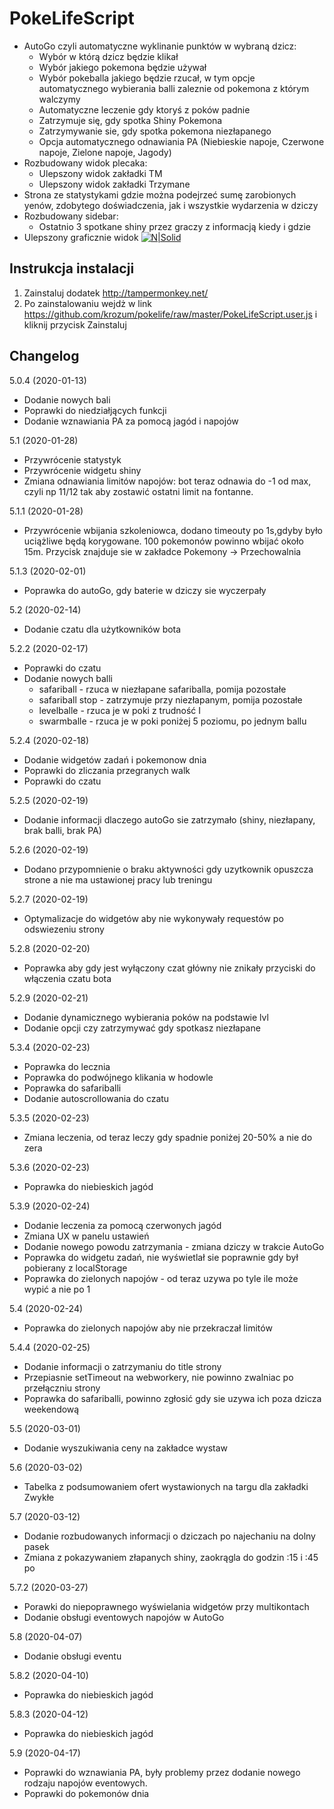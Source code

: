 # PokeLifeScript

* AutoGo czyli automatyczne wyklinanie punktów w wybraną dzicz:
  - Wybór w którą dzicz będzie klikał
  - Wybór jakiego pokemona będzie używał
  - Wybór pokeballa jakiego będzie rzucał, w tym opcje automatycznego wybierania balli zaleznie od pokemona z którym walczymy
  - Automatyczne leczenie gdy ktoryś z poków padnie
  - Zatrzymuje się, gdy spotka Shiny Pokemona
  - Zatrzymywanie sie, gdy spotka pokemona niezłapanego
  - Opcja automatycznego odnawiania PA (Niebieskie napoje, Czerwone napoje, Zielone napoje, Jagody)
* Rozbudowany widok plecaka:
  - Ulepszony widok zakładki TM
  - Ulepszony widok zakładki Trzymane
* Strona ze statystykami gdzie można podejrzeć sumę zarobionych yenów, zdobytego doświadczenia, jak i wszystkie wydarzenia w dziczy  
* Rozbudowany sidebar:
  - Ostatnio 3 spotkane shiny przez graczy z informacją kiedy i gdzie
* Ulepszony graficznie widok
[![N|Solid](https://i.imgur.com/LqM5fs7.png)](https://github.com/krozum/pokelife)

Instrukcja instalacji
---------

1. Zainstaluj dodatek http://tampermonkey.net/
2. Po zainstalowaniu wejdż w link https://github.com/krozum/pokelife/raw/master/PokeLifeScript.user.js i kliknij przycisk Zainstaluj


Changelog
---------
5.0.4 (2020-01-13)
* Dodanie nowych bali
* Poprawki do niedziałjących funkcji
* Dodanie wznawiania PA za pomocą jagód i napojów

5.1 (2020-01-28)
* Przywrócenie statystyk
* Przywrócenie widgetu shiny
* Zmiana odnawiania limitów napojów: bot teraz odnawia do -1 od max, czyli np 11/12 tak aby zostawić ostatni limit na fontanne.

5.1.1 (2020-01-28)
* Przywrócenie wbijania szkoleniowca, dodano timeouty po 1s,gdyby było uciążliwe będą korygowane. 100 pokemonów powinno wbijać około 15m. Przycisk znajduje sie w zakładce Pokemony -> Przechowalnia

5.1.3 (2020-02-01)
* Poprawka do autoGo, gdy baterie w dziczy sie wyczerpały

5.2 (2020-02-14)
* Dodanie czatu dla użytkowników bota

5.2.2 (2020-02-17)
* Poprawki do czatu
* Dodanie nowych balli
  * safariball - rzuca w niezłapane safariballa, pomija pozostałe
  * safariball stop - zatrzymuje przy niezłapanym, pomija pozostałe
  * levelballe - rzuca je w poki z trudność I 
  * swarmballe - rzuca je w poki poniżej 5 poziomu, po jednym ballu
  
5.2.4 (2020-02-18)
* Dodanie widgetów zadań i pokemonow dnia
* Poprawki do zliczania przegranych walk
* Poprawki do czatu

5.2.5 (2020-02-19)
* Dodanie informacji dlaczego autoGo sie zatrzymało (shiny, niezłapany, brak balli, brak PA)

5.2.6 (2020-02-19)
* Dodano przypomnienie o braku aktywności gdy uzytkownik opuszcza strone a nie ma ustawionej pracy lub treningu

5.2.7 (2020-02-19)
* Optymalizacje do widgetów aby nie wykonywały requestów po odswiezeniu strony

5.2.8 (2020-02-20)
* Poprawka aby gdy jest wyłączony czat główny nie znikały przyciski do włączenia czatu bota

5.2.9 (2020-02-21)
* Dodanie dynamicznego wybierania poków na podstawie lvl
* Dodanie opcji czy zatrzymywać gdy spotkasz niezłapane

5.3.4 (2020-02-23)
* Poprawka do lecznia
* Poprawka do podwójnego klikania w hodowle
* Poprawka do safariballi
* Dodanie autoscrollowania do czatu

5.3.5 (2020-02-23)
* Zmiana leczenia, od teraz leczy gdy spadnie poniżej 20-50% a nie do zera

5.3.6 (2020-02-23)
* Poprawka do niebieskich jagód

5.3.9 (2020-02-24)
* Dodanie leczenia za pomocą czerwonych jagód
* Zmiana UX w panelu ustawień
* Dodanie nowego powodu zatrzymania - zmiana dziczy w trakcie AutoGo
* Poprawka do widgetu zadań, nie wyświetlał sie poprawnie gdy był pobierany z localStorage
* Poprawka do zielonych napojów - od teraz uzywa po tyle ile może wypić a nie po 1

5.4 (2020-02-24)
* Poprawka do zielonych napojów aby nie przekraczał limitów

5.4.4 (2020-02-25)
* Dodanie informacji o zatrzymaniu do title strony
* Przepiasnie setTimeout na webworkery, nie powinno zwalniac po przełączniu strony
* Poprawka do safariballi, powinno zgłosić gdy sie uzywa ich poza dzicza weekendową

5.5 (2020-03-01)
* Dodanie wyszukiwania ceny na zakładce wystaw

5.6 (2020-03-02)
* Tabelka z podsumowaniem ofert wystawionych na targu dla zakładki Zwykłe

5.7 (2020-03-12)
* Dodanie rozbudowanych informacji o dziczach po najechaniu na dolny pasek
* Zmiana z pokazywaniem złapanych shiny, zaokrągla do godzin :15 i :45 po

5.7.2 (2020-03-27)
* Porawki do niepoprawnego wyświelania widgetów przy multikontach
* Dodanie obsługi eventowych napojów w AutoGo

5.8 (2020-04-07)
* Dodanie obsługi eventu

5.8.2 (2020-04-10)
* Poprawka do niebieskich jagód

5.8.3 (2020-04-12)
* Poprawka do niebieskich jagód

5.9 (2020-04-17)
* Poprawki do wznawiania PA, były problemy przez dodanie nowego rodzaju napojów eventowych.
* Poprawki do pokemonów dnia
